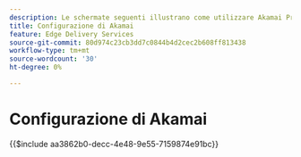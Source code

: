 ```yaml
---
description: Le schermate seguenti illustrano come utilizzare Akamai Property Manager per configurare una proprietà per la distribuzione del contenuto. **Le impostazioni essenziali sono contrassegnate con un cerchio rosso.**
title: Configurazione di Akamai
feature: Edge Delivery Services
source-git-commit: 80d974c23cb3dd7c0844b4d2cec2b608ff813438
workflow-type: tm+mt
source-wordcount: '30'
ht-degree: 0%

---
```


# Configurazione di Akamai

{{$include aa3862b0-decc-4e48-9e55-7159874e91bc}}